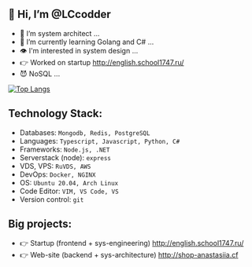 ## 👋 Hi, I’m @LCcodder
- 👀 I’m system architect ...
- 🌱 I’m currently learning Golang and C# ...
- 👁️ I'm interested in system design ...
- 👉 Worked on startup http://english.school1747.ru/
- 😈 NoSQL ...

[![Top Langs](https://github-readme-stats.vercel.app/api/top-langs/?username=LCcodder&langs_count=10)](https://github.com/LCcodder/github-readme-stats)

## **Technology Stack:**
- Databases: `Mongodb, Redis, PostgreSQL`
- Languages: `Typescript, Javascript, Python, C#`
- Frameworks: `Node.js, .NET`
- Serverstack (node): `express`
- VDS, VPS: `RuVDS, AWS`
- DevOps: `Docker, NGINX`
- OS: `Ubuntu 20.04, Arch Linux`
- Code Editor: `VIM, VS Code, VS`
- Version control: `git`


## **Big projects:**
- 👉 Startup (frontend + sys-engineering) http://english.school1747.ru/
- 👉 Web-site (backend + sys-architecture) http://shop-anastasiia.cf
<!---
LCcodder/LCcodder is a ✨ special ✨ repository because its `README.md` (this file) appears on your GitHub profile.
You can click the Preview link to take a look at your changes.
--->
